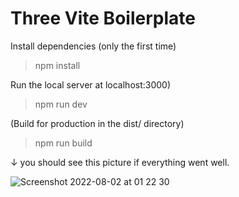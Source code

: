 # Three Vite Boilerplate

 Install dependencies (only the first time)
> npm install

 Run the local server at localhost:3000)
> npm run dev

 (Build for production in the dist/ directory)
> npm run build

 ↓ you should see this picture if everything went well.

![Screenshot 2022-08-02 at 01 22 30](https://user-images.githubusercontent.com/89607421/182248974-2b4e1a04-d797-421a-8804-cbe74ed06168.png)

